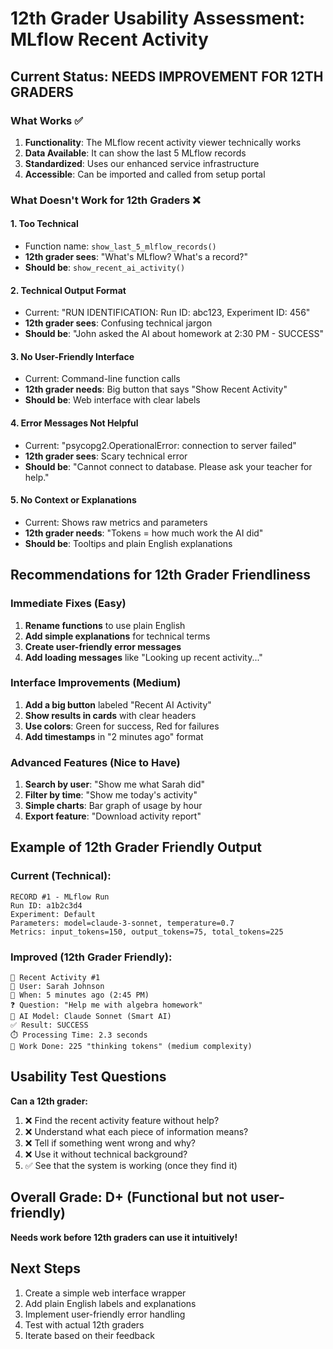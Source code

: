 # 12th Grader Usability Assessment: MLflow Recent Activity

## Current Status: NEEDS IMPROVEMENT FOR 12TH GRADERS

### What Works ✅
1. **Functionality**: The MLflow recent activity viewer technically works
2. **Data Available**: It can show the last 5 MLflow records
3. **Standardized**: Uses our enhanced service infrastructure
4. **Accessible**: Can be imported and called from setup portal

### What Doesn't Work for 12th Graders ❌

#### 1. **Too Technical**
- Function name: `show_last_5_mlflow_records()`
- **12th grader sees**: "What's MLflow? What's a record?"
- **Should be**: `show_recent_ai_activity()`

#### 2. **Technical Output Format**
- Current: "RUN IDENTIFICATION: Run ID: abc123, Experiment ID: 456"
- **12th grader sees**: Confusing technical jargon
- **Should be**: "John asked the AI about homework at 2:30 PM - SUCCESS"

#### 3. **No User-Friendly Interface**
- Current: Command-line function calls
- **12th grader needs**: Big button that says "Show Recent Activity"
- **Should be**: Web interface with clear labels

#### 4. **Error Messages Not Helpful**
- Current: "psycopg2.OperationalError: connection to server failed"
- **12th grader sees**: Scary technical error
- **Should be**: "Cannot connect to database. Please ask your teacher for help."

#### 5. **No Context or Explanations**
- Current: Shows raw metrics and parameters
- **12th grader needs**: "Tokens = how much work the AI did"
- **Should be**: Tooltips and plain English explanations

## Recommendations for 12th Grader Friendliness

### Immediate Fixes (Easy)
1. **Rename functions** to use plain English
2. **Add simple explanations** for technical terms
3. **Create user-friendly error messages**
4. **Add loading messages** like "Looking up recent activity..."

### Interface Improvements (Medium)
1. **Add a big button** labeled "Recent AI Activity"
2. **Show results in cards** with clear headers
3. **Use colors**: Green for success, Red for failures
4. **Add timestamps** in "2 minutes ago" format

### Advanced Features (Nice to Have)
1. **Search by user**: "Show me what Sarah did"
2. **Filter by time**: "Show me today's activity"
3. **Simple charts**: Bar graph of usage by hour
4. **Export feature**: "Download activity report"

## Example of 12th Grader Friendly Output

### Current (Technical):
```
RECORD #1 - MLflow Run
Run ID: a1b2c3d4
Experiment: Default
Parameters: model=claude-3-sonnet, temperature=0.7
Metrics: input_tokens=150, output_tokens=75, total_tokens=225
```

### Improved (12th Grader Friendly):
```
📝 Recent Activity #1
👤 User: Sarah Johnson
📅 When: 5 minutes ago (2:45 PM)
❓ Question: "Help me with algebra homework"
🤖 AI Model: Claude Sonnet (Smart AI)
✅ Result: SUCCESS
⏱️ Processing Time: 2.3 seconds
💭 Work Done: 225 "thinking tokens" (medium complexity)
```

## Usability Test Questions

**Can a 12th grader:**
1. ❌ Find the recent activity feature without help?
2. ❌ Understand what each piece of information means?
3. ❌ Tell if something went wrong and why?
4. ❌ Use it without technical background?
5. ✅ See that the system is working (once they find it)

## Overall Grade: D+ (Functional but not user-friendly)

**Needs work before 12th graders can use it intuitively!**

## Next Steps
1. Create a simple web interface wrapper
2. Add plain English labels and explanations
3. Implement user-friendly error handling
4. Test with actual 12th graders
5. Iterate based on their feedback